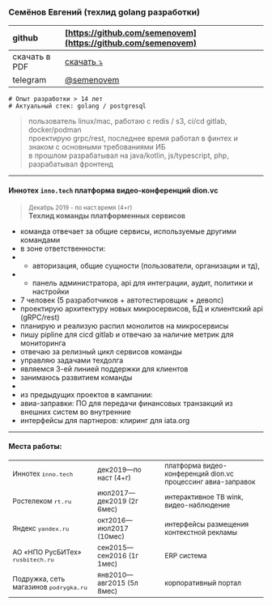 ### Семёнов Евгений (техлид golang разработки)

| github        | [https://github.com/semenovem](https://github.com/semenovem)          |
|:--------------|:----------------------------------------------------------------------|
| скачать в PDF | [скачать ⤵️](https://github.com/semenovem/whoami/raw/main/resume.pdf) |
| telegram      | [@semenovem](https://t.me/semenovem)                                  |

```
# Опыт разработки > 14 лет
# Актуальный стек: golang / postgresql
```
> пользователь linux/mac, работаю с redis / s3, ci/cd gitlab, docker/podman  
> проектирую grpc/rest, последнее время работал в финтех и знаком с основными требованиями ИБ  
> в прошлом разрабатывал на java/kotlin, js/typescript, php, разрабатывал фронтенд  
<hr />

#### Иннотех `inno.tech` платформа видео-конференций dion.vc
> <sub>Декабрь 2019 - по наст.время (4+г)</sub>  
> **Техлид команды платформенных сервисов**  

- команда отвечает за общие сервисы, используемые другими командами
- в зоне ответственности: 
- - авторизация, общие сущности (пользователи, организации и тд),
- - панель администратора, api для интеграции, аудит, политики и настройки
- 7 человек (5 разработчиков + автотестировщик + девопс)
- проектирую архитектуру новых микросервисов, БД и клиентский api (gRPC/rest) 
- планирую и реализую распил монолитов на микросервисы
- пишу pipline для cicd gitlab и отвечаю за наличие метрик для мониторинга
- отвечаю за релизный цикл сервисов команды 
- управляю задачами техдолга
- являемся 3-ей линией поддержки для клиентов
- занимаюсь развитием команды
- 
- из предыдущих проектов в кампании:
- авиа-заправки: ПО для передачи финансовых транзакций из внешних систем во внутренние
- интерфейсы для партнеров: клиринг для iata.org


<hr />  

#### Места работы:

|                                             |                                |                                                                       |
|---------------------------------------------|:-------------------------------|:----------------------------------------------------------------------|
| <sub>Иннотех `inno.tech`                    | <sub>дек2019—по наст (4+г)     | <sub>платформа видео-конференций dion.vc <br>процессинг авиа-заправок |
| <sub>Ростелеком `rt.ru`                     | <sub>июл2017—дек2019 (2г 6мес) | <sub>интерактивное ТВ wink, видео-наблюдение                          |
| <sub>Яндекс `yandex.ru`                     | <sub>окт2016—июл2017 (10мес)   | <sub>интерфейсы размещения контекстной рекламы                        |
| <sub>АО «НПО РусБИТех» `rusbitech.ru`       | <sub>сен2015—сен2016 (1г 1мес) | <sub>ERP система                                                      |           
| <sub>Подружка, сеть магазинов `podrygka.ru` | <sub>янв2010—авг2015 (5л 8мес) | <sub>корпоративный портал                                             |

